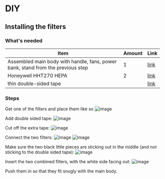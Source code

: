 # DIY

## Installing the filters

### What's needed

| Item | Amount | Link |
| - | - | - |
| Assembled main body with handle, fans, power bank, stand from the previous step | 1 | [link](./installing-stand.md) |
| Honeywell HHT270 HEPA| 2 | [link](https://www.amazon.com/gp/product/B00KQGTORS/ref=ppx_yo_dt_b_search_asin_title?ie=UTF8&psc=1) |
| thin double-sided tape|  | [link](https://www.amazon.com/Adhesive-Transparent-Scrapbook-Woodworker-Clothing/dp/B09796HRLR/ref=sr_1_11_sspa?dib=eyJ2IjoiMSJ9.ChRJ-DzuZ44Nub3Wnawv7xipe5AWc5Fs_ifR8EM2JRSAlMgyAnDpRA4HMtXnGFgdaLWS5rexf_2Xggrp2AZTPmFS2wkt9jy8gQi6I4-LhdrhCyR3xnc8jucDv6xlbXgwwTdnuI-yevwHc-ArrRRdLCx-WpNOm9hfcBxyziIDam5zcdGGIBCIMdaU7os1egdYQ_MAraH46PXvXhK6OZTPGg0Pxgiz79AahdcsJ9R5nhVZVfLkgWtS94jWJEMT5n7I22Ts351B-RlQA0iFhtb6rTh1FQEbtAO3WCrSekGN83U.3IdmkyZmjZ_AwizVU5xmHhffJ6IjU2S6j4IACtbWQ4Y&dib_tag=se&keywords=thin+double+sided+tape&qid=1729480508&sr=8-11-spons&sp_csd=d2lkZ2V0TmFtZT1zcF9tdGY&psc=1) |

### Steps

Get one of the filters and place them like so
![image](https://breathesafe.s3.us-east-2.amazonaws.com/images/laminair/images/IMG_0460.jpeg)

Add double sided tape:
![image](https://breathesafe.s3.us-east-2.amazonaws.com/images/laminair/images/IMG_0462.jpeg)

Cut off the extra tape:
![image](https://breathesafe.s3.us-east-2.amazonaws.com/images/laminair/images/IMG_0463.jpeg)

Connect the two filters:
![image](https://breathesafe.s3.us-east-2.amazonaws.com/images/laminair/images/IMG_0464.jpeg)
![image](https://breathesafe.s3.us-east-2.amazonaws.com/images/laminair/images/IMG_0465.jpeg)

Make sure the two black little pieces are sticking out in the middle (and not sticking to the double sided tape):
![image](https://breathesafe.s3.us-east-2.amazonaws.com/images/laminair/images/IMG_0466.jpeg)

Insert the two combined filters, with the white side facing out:
![image](https://breathesafe.s3.us-east-2.amazonaws.com/images/laminair/images/IMG_0467.jpeg)

Push them in so that they fit snugly with the main body.
